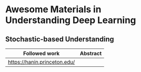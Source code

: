 # Awesome Materials in Understanding Deep Learning

## Stochastic-based Understanding
| Followed work | Abstract |
| --- | --- |
| https://hanin.princeton.edu/ |  |

